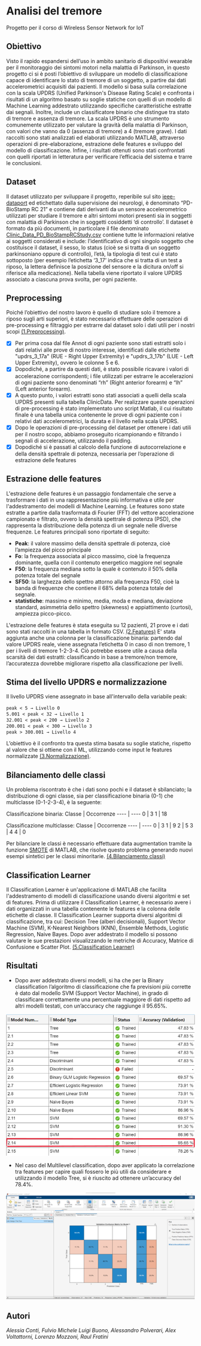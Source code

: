 # Analisi del tremore
Progetto per il corso di Wireless Sensor Network for IoT

## Obiettivo
Visto il rapido espandersi dell’uso in ambito sanitario di dispositivi wearable per il monitoraggio dei sintomi motori nella malattia di Parkinson, in questo progetto ci si è posti l’obiettivo di sviluppare un modello di classificazione capace di identificare lo stato di tremore di un soggetto, a partire dai dati accelerometrici acquisiti dai pazienti. Il modello si basa sulla correlazione con la scala UPDRS (Unified Parkinson's Disease Rating Scale) e confronta i risultati di un algoritmo basato su soglie statiche con quelli di un modello di Machine Learning addestrato utilizzando specifiche caratteristiche estratte dai segnali. Inoltre, include un classificatore binario che distingue tra stato di tremore e assenza di tremore.
La scala UPDRS è uno strumento comunemente utilizzato per valutare la gravità della malattia di Parkinson, con valori che vanno da 0 (assenza di tremore) a 4 (tremore grave).
I dati raccolti sono stati analizzati ed elaborati utilizzando MATLAB, attraverso operazioni di pre-elaborazione, estrazione delle features e sviluppo del modello di classificazione. Infine, i risultati ottenuti sono stati confrontati con quelli riportati in letteratura per verificare l’efficacia del sistema e trarre le conclusioni.

## Dataset
Il dataset utilizzato per sviluppare il progetto, reperibile sul sito [ieee-dataport](https://ieee-dataport.org/open-access/pd-biostamprc21-parkinsons-disease-accelerometry-dataset-five-wearable-sensor-study-0) ed etichettato dalla supervisione dei neurologi, è denominato “PD-BioStamp RC 21” e contiene dati derivanti da un sensore accelerometrico utilizzati per studiare il tremore e altri sintomi motori presenti sia in soggetti con malattia di Parkinson che in soggetti cosiddetti ‘di controllo’. Il dataset è formato da più documenti, in particolare il file denominato [Clinic_Data_PD_BioStampRCStudy.csv](0.Dataset/Clinic_DataPDBioStampRCStudy.csv) contiene tutte le informazioni relative ai soggetti considerati e include: l’identificativo di ogni singolo soggetto che costituisce il dataset, il sesso, lo status (cioè se si tratta di un soggetto parkinsoniano oppure di controllo), l’età, la tipologia di test cui è stato sottoposto (per esempio l’etichetta ‘3_17’ indica che si tratta di un test a riposo, la lettera definisce la posizione del sensore e la dicitura on/off si riferisce alla medicazione). Nella tabella viene riportato il valore UPDRS associato a ciascuna prova svolta, per ogni paziente.

## Preprocessing
Poiché l’obiettivo del nostro lavoro è quello di studiare solo il tremore a riposo sugli arti superiori, è stato necessario effettuare delle operazioni di pre-processing e filtraggio per estrarre dal dataset solo i dati utili per i nostri scopi [(1.Preprocessing)](1.Preprocessing).
- [x] Per prima cosa dal file Annot di ogni paziente sono stati estratti solo i dati relativi alle prove di nostro interesse, identificati dalle etichette "updrs_3_17a" (RUE - Right Upper Extremity) e "updrs_3_17b" (LUE - Left Upper Extremity), ovvero le colonne 5 e 6.
- [x] Dopodiché, a partire da questi dati, è stato possibile ricavare i valori di accelerazione corrispondenti; i file utilizzati per estrarre le accelerazioni di ogni paziente sono denominati “rh” (Right anterior forearm) e “lh” (Left anterior forearm).
- [x] A questo punto, i valori estratti sono stati associati a quelli della scala UPDRS presenti sulla tabella ClinicData.
Per realizzare queste operazioni di pre-processing è stato implementato uno script Matlab, il cui risultato finale è una tabella unica contenente le prove di ogni paziente con i relativi dati accelerometrici, la durata e il livello nella scala UPDRS.
- [x] Dopo le operazioni di pre-processing del dataset per ottenere i dati utili per il nostro scopo, abbiamo proseguito ricampionando e filtrando i segnali di accelerazione, utilizzando il padding.
- [x] Dopodiché si è passati al calcolo della funzione di autocorrelazione e della densità spettrale di potenza, necessaria per l’operazione di estrazione delle features

## Estrazione delle features
L'estrazione delle features è un passaggio fondamentale che serve a trasformare i dati in una rappresentazione più informativa e utile per l'addestramento dei modelli di Machine Learning. Le features sono state estratte a partire dalla trasformata di Fourier (FFT) del vettore accelerazione campionato e filtrato, ovvero la densità spettrale di potenza (PSD), che rappresenta la distribuzione della potenza di un segnale nelle diverse frequenze. Le features principali sono riportate di seguito: 
- **Peak**: il valore massimo della densità spettrale di potenza, cioè l’ampiezza del picco principale
- **Fo**: la frequenza associata al picco massimo, cioè la frequenza dominante, quella con il contenuto energetico maggiore nel segnale
- **F50**: la frequenza mediana sotto la quale è contenuto il 50% della potenza totale del segnale 
- **SF50**: la larghezza dello spettro attorno alla frequenza F50, cioè la banda di frequenze che contiene il 68% della potenza totale del segnale.
- **statistiche**: massimo e minimo, media, moda e mediana, deviazione standard, asimmetria dello spettro (skewness) e appiattimento (curtosi), ampiezza picco-picco.

L'estrazione delle features è stata eseguita su 12 pazienti, 21 prove e i dati sono stati raccolti in una tabella in formato CSV. [(2.Features)](2.Features) E' stata aggiunta anche una colonna per la classificazione binaria: partendo dal valore UPDRS reale, viene assegnata l’etichetta 0 in caso di non tremore, 1 per i livelli di tremore 1-2-3-4. Ciò potrebbe essere utile a causa della scarsità dei dati estratti: classificando in base a tremore/non tremore, l’accuratezza dovrebbe migliorare rispetto alla classificazione per livelli.

## Stima del livello UPDRS e normalizzazione
Il livello UPDRS viene assegnato in base all'intervallo della variabile peak:
```
peak < 5 → Livello 0 
5.001 < peak < 32 → Livello 1 
32.001 < peak < 200 → Livello 2 
200.001 < peak < 300 → Livello 3 
peak > 300.001 → Livello 4
```
L’obiettivo è il confronto tra questa stima basata su soglie statiche, rispetto al valore che si ottiene con il ML, utilizzando come input le features normalizzate [(3.Normalizzazione)](3.Normalizzazione). 

## Bilanciamento delle classi
Un problema riscontrato è che i dati sono pochi e il dataset è sbilanciato; la distribuzione di ogni classe, sia per classificazione binaria (0-1) che multiclasse (0-1-2-3-4), è la seguente:

Classificazione binaria:
Classe | Occorrenze
---- | ---- 
0 | 3 
1 | 18 

Classificazione multiclasse:
Classe | Occorrenze
---- | ----
0 | 3
1 | 9
2 | 5
3 | 4
4 | 0

Per bilanciare le classi è necessario effettuare data augmentation tramite la funzione [SMOTE](https://it.mathworks.com/matlabcentral/fileexchange/75168-oversampling-imbalanced-data-smote-related-algorithms) di MATLAB, che risolve questo problema generando nuovi esempi sintetici per le classi minoritarie. [(4.Bilanciamento classi)](4.Bilanciamento%20classi)

## Classification Learner
Il Classification Learner è un'applicazione di MATLAB che facilita l'addestramento di modelli di classificazione usando diversi algoritmi e set di features. Prima di utilizzare il Classification Learner, è necessario avere i dati organizzati in una tabella contenente le features e la colonna delle etichette di classe. Il Classification Learner supporta diversi algoritmi di classificazione, tra cui: Decision Tree (alberi decisionali), Support Vector Machine (SVM), K-Nearest Neighbors (KNN), Ensemble Methods, Logistic Regression, Naive Bayes. Dopo aver addestrato il modello si possono valutare le sue prestazioni visualizzando le metriche di Accuracy, Matrice di Confusione e Scatter Plot. [(5.Classification Learner)](5.Classification%20Learner)

## Risultati
- Dopo aver addestrato diversi modelli, si ha che per la Binary classification l’algoritmo di classificazione che fa previsioni più corrette è dato dal modello SVM (Support Vector Machine), in grado di classificare correttamente una percentuale maggiore di dati rispetto ad altri modelli testati, con un’accuracy che raggiunge il 95.65%.

![img](5.Classification%20Learner/Binary_95.png)

- Nel caso del Multilevel classification, dopo aver applicato la correlazione tra features per capire quali fossero le più utili da considerare e utilizzando il modello Tree, si è riuscito ad ottenere un’accuracy del 78.4%.

![img](5.Classification%20Learner/Multiclass_78.png)

## Autori
_Alessia Conti, Fulvio Michele Luigi Buono, Alessandro Polverari, Alex Voltattorni, Lorenzo Mozzoni, Raul Fratini_



